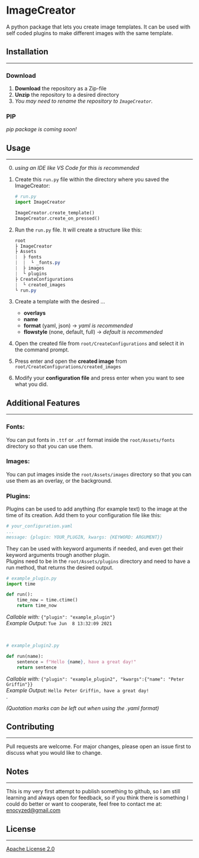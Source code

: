 # ImageCreator

A python package that lets you create image templates. It can be used with self coded plugins to make different images with the same template.

## Installation
---
### Download
1. __Download__ the repository as a Zip-file
2. __Unzip__ the repository to a desired directory
3. *You may need to rename the repository to `ImageCreator`.*

### PIP
*pip package is coming soon!*

## Usage
---
0. *using an IDE like VS Code for this is recommended*

1. Create this `run.py` file within the directory where you saved the ImageCreator:
    ```python
    # run.py
    import ImageCreator

    ImageCreator.create_template()
    ImageCreator.create_on_pressed()
    ```
2. Run the `run.py` file. It will create a structure like this:
    ```css
    root
    ├ ImageCreator
    ├ Assets
    |  ├ fonts
    |  |  └ _fonts.py
    |  ├ images
    |  └ plugins
    ├ CreateConfigurations
    |  └ created_images
    └ run.py
    ```

3. Create a template with the desired ...
    - __overlays__
    - __name__
    - __format__ (yaml, json) -> *yaml is recommended*
    - __flowstyle__ (none, default, full) -> *default is recommended*

4. Open the created file from `root/CreateConfigurations` and select it in the command prompt.

5. Press enter and open the __created image__ from `root/CreateConfigurations/created_images`

6. Modify your __configuration file__ and press enter when you want to see what you did.

## Additional Features
---
### __Fonts__:
You can put fonts in `.ttf` or `.otf` format inside the `root/Assets/fonts` directory so that you can use them.
### __Images__:
You can put images inside the `root/Assets/images` directory so that you can use them as an overlay, or the background.
### __Plugins__:
Plugins can be used to add anything (for example text) to the image at the time of its creation. Add them to your configuration file like this:
```yaml
# your_configuration.yaml
...
message: {plugin: YOUR_PLUGIN, kwargs: {KEYWORD: ARGUMENT}}
```
They can be used with keyword arguments if needed, and even get their keyword arguments trough another plugin.  
Plugins need to be in the `root/Assets/plugins` directory and need to have a run method, that returns the desired output.
```python
# example_plugin.py
import time

def run():
    time_now = time.ctime()
    return time_now
```
*Callable with:* `{"plugin": "example_plugin"}`  
*Example Output*: `Tue Jun  8 13:32:09 2021`


<br/>

```python
# example_plugin2.py

def run(name):
    sentence = f"Hello {name}, have a great day!"
    return sentence
```
*Callable with:* `{"plugin": "example_plugin2", "kwargs":{"name": "Peter Griffin"}}`  
*Example Output*: `Hello Peter Griffin, have a great day!`  
.  

*(Quotation marks can be left out when using the .yaml format)*
## Contributing
---
Pull requests are welcome. For major changes, please open an issue first to discuss what you would like to change.

## Notes
---
This is my very first attempt to publish something to github, so I am still learning and always open for feedback, so if you think there is something I could do better or want to cooperate, feel free to contact me at: enocyzed@gmail.com

## License
---
[Apache License 2.0](http://www.apache.org/licenses/LICENSE-2.0)
